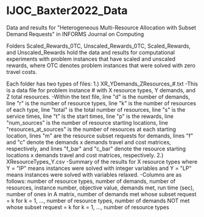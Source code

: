 # IJOC_Baxter2022_Data
Data and results for "Heterogeneous Multi-Resource Allocation with Subset Demand Requests" in INFORMS Journal on Computing

Folders Scaled_Rewards_0TC, Unscaled_Rewards_0TC, Scaled_Rewards, and Unscaled_Rewards hold the data and results for computational experiments 
with problem instances that have scaled and unscaled rewards, where OTC denotes problem instances that were solved with zero travel costs.

Each folder has two types of files:
1.) XR_YDemands_ZResources_#.txt
    -This is a data file for problem instance # with X resource types, Y demands, and Z total resources.
    -Within the text file, line "d" is the number of demands, line "r" is the number of resource types, line "k" is the number of resources of each type,
      line "total" is the total number of resources, line "s" is the service times, line "t" is the start times, line "p" is the rewards, line "num_sources"
      is the number of resource starting locations, line "resources_at_sources" is the number of resources at each starting location, lines "m" are the
      resource subset requests for demands, lines "f" and "c" denote the demands x demands travel and cost matrices, respectively, and lines "f_bar" and "c_bar"
      denote the resource starting locations x demands travel and cost matrices, respectively.
2.) XResourceTypes_Y.csv
    -Summary of the results for X resource types where Y = "IP" means instances were solved with integer variables and Y = "LP" means instances were solved
      with variables relaxed.
    -Columns are as follows: number of resource types, number of demands, number of resources, instance number, objective value, demands met, run time (sec),
      number of ones in A matrix, number of demands met whose subset request = k for k = 1, ..., number of resource types, number of demands NOT met whose subset 
      request = k for k = 1, ..., number of resource types
    
